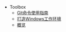 * Toolbox
  * [Git命令使用指南](/2023/Toolbox/Git命令使用指南.md)
  * [打造Windows工作环境](/2023/Toolbox/打造Windows工作环境.md)
  * [概览](/2023/Toolbox/概览.md)
